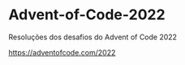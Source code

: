 # Advent-of-Code-2022
Resoluções dos desafios do Advent of Code 2022

https://adventofcode.com/2022

